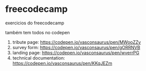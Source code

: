 # freecodecamp
exercicios do freecodecamp

também tem todos no codepen
1. tribute page: https://codepen.io/vasconsaurus/pen/MWooZZv
2. survey form: https://codepen.io/vasconsaurus/pen/gORRNVB
3. landing page: https://codepen.io/vasconsaurus/pen/wverrPG
4. technical documentation: https://codepen.io/vasconsaurus/pen/KKqJEZm
